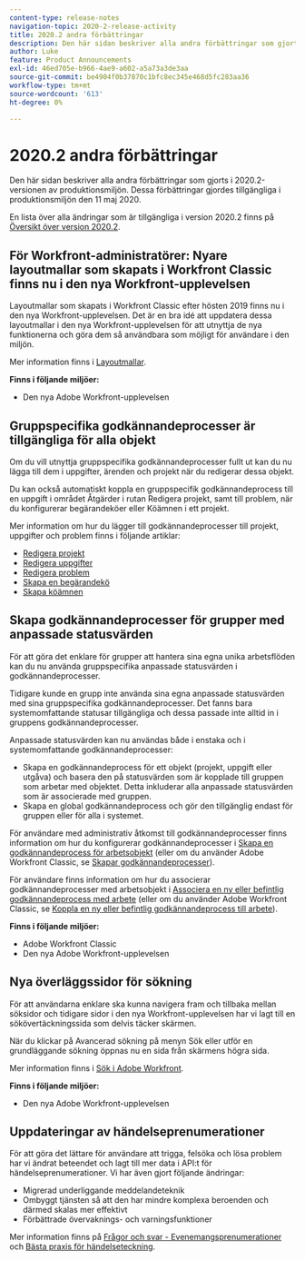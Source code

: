 ```yaml
---
content-type: release-notes
navigation-topic: 2020-2-release-activity
title: 2020.2 andra förbättringar
description: Den här sidan beskriver alla andra förbättringar som gjorts i 2020.2-versionen av produktionsmiljön. Dessa förbättringar gjordes tillgängliga i produktionsmiljön den 11 maj 2020.
author: Luke
feature: Product Announcements
exl-id: 46ed705e-b966-4ae9-a602-a5a73a3de3aa
source-git-commit: be4904f0b37870c1bfc8ec345e468d5fc283aa36
workflow-type: tm+mt
source-wordcount: '613'
ht-degree: 0%

---
```


# 2020.2 andra förbättringar

Den här sidan beskriver alla andra förbättringar som gjorts i 2020.2-versionen av produktionsmiljön. Dessa förbättringar gjordes tillgängliga i produktionsmiljön den 11 maj 2020.

En lista över alla ändringar som är tillgängliga i version 2020.2 finns på [Översikt över version 2020.2](../../../product-announcements/product-releases/2020.2.-release-activity/2020.2-release-overview.md).

## För Workfront-administratörer: Nyare layoutmallar som skapats i Workfront Classic finns nu i den nya Workfront-upplevelsen

Layoutmallar som skapats i Workfront Classic efter hösten 2019 finns nu i den nya Workfront-upplevelsen. Det är en bra idé att uppdatera dessa layoutmallar i den nya Workfront-upplevelsen för att utnyttja de nya funktionerna och göra dem så användbara som möjligt för användare i den miljön.

Mer information finns i [Layoutmallar](../../../administration-and-setup/customize-workfront/use-layout-templates/use-layout-templates-customize-ui.md).

**Finns i följande miljöer:**

* Den nya Adobe Workfront-upplevelsen

## Gruppspecifika godkännandeprocesser är tillgängliga för alla objekt

Om du vill utnyttja gruppspecifika godkännandeprocesser fullt ut kan du nu lägga till dem i uppgifter, ärenden och projekt när du redigerar dessa objekt.

Du kan också automatiskt koppla en gruppspecifik godkännandeprocess till en uppgift i området Åtgärder i rutan Redigera projekt, samt till problem, när du konfigurerar begärandeköer eller Köämnen i ett projekt.

Mer information om hur du lägger till godkännandeprocesser till projekt, uppgifter och problem finns i följande artiklar:

* [Redigera projekt](../../../manage-work/projects/manage-projects/edit-projects.md)
* [Redigera uppgifter](../../../manage-work/tasks/manage-tasks/edit-tasks.md)
* [Redigera problem](../../../manage-work/issues/manage-issues/edit-issues.md)
* [Skapa en begärandekö](../../../manage-work/requests/create-and-manage-request-queues/create-request-queue.md)
* [Skapa köämnen](../../../manage-work/requests/create-and-manage-request-queues/create-queue-topics.md)

## Skapa godkännandeprocesser för grupper med anpassade statusvärden

För att göra det enklare för grupper att hantera sina egna unika arbetsflöden kan du nu använda gruppspecifika anpassade statusvärden i godkännandeprocesser.

Tidigare kunde en grupp inte använda sina egna anpassade statusvärden med sina gruppspecifika godkännandeprocesser. Det fanns bara systemomfattande statusar tillgängliga och dessa passade inte alltid in i gruppens godkännandeprocesser.

Anpassade statusvärden kan nu användas både i enstaka och i systemomfattande godkännandeprocesser:

* Skapa en godkännandeprocess för ett objekt (projekt, uppgift eller utgåva) och basera den på statusvärden som är kopplade till gruppen som arbetar med objektet. Detta inkluderar alla anpassade statusvärden som är associerade med gruppen.
* Skapa en global godkännandeprocess och gör den tillgänglig endast för gruppen eller för alla i systemet.

För användare med administrativ åtkomst till godkännandeprocesser finns information om hur du konfigurerar godkännandeprocesser i [Skapa en godkännandeprocess för arbetsobjekt](../../../administration-and-setup/customize-workfront/configure-approval-milestone-processes/create-approval-processes.md) (eller om du använder Adobe Workfront Classic, se [Skapar godkännandeprocesser](https://one.workfront.com/s/article/Creating-Approval-Processes-1001577410)).

För användare finns information om hur du associerar godkännandeprocesser med arbetsobjekt i [Associera en ny eller befintlig godkännandeprocess med arbete](../../../review-and-approve-work/manage-approvals/associate-approval-with-work.md) (eller om du använder Adobe Workfront Classic, se [Koppla en ny eller befintlig godkännandeprocess till arbete](https://one.workfront.com/s/article/Associating-a-New-or-Existing-Approval-Process-with-Work-708455630)).

**Finns i följande miljöer:**

* Adobe Workfront Classic
* Den nya Adobe Workfront-upplevelsen

## Nya överläggssidor för sökning

För att användarna enklare ska kunna navigera fram och tillbaka mellan söksidor och tidigare sidor i den nya Workfront-upplevelsen har vi lagt till en sökövertäckningssida som delvis täcker skärmen.

När du klickar på Avancerad sökning på menyn Sök eller utför en grundläggande sökning öppnas nu en sida från skärmens högra sida.

Mer information finns i [Sök i Adobe Workfront](../../../workfront-basics/navigate-workfront/search/search-workfront.md).

**Finns i följande miljöer:**

* Den nya Adobe Workfront-upplevelsen

## Uppdateringar av händelseprenumerationer

För att göra det lättare för användare att trigga, felsöka och lösa problem har vi ändrat beteendet och lagt till mer data i API:t för händelseprenumerationer. Vi har även gjort följande ändringar:

* Migrerad underliggande meddelandeteknik
* Ombyggt tjänsten så att den har mindre komplexa beroenden och därmed skalas mer effektivt
* Förbättrade övervaknings- och varningsfunktioner

Mer information finns på [Frågor och svar - Evenemangsprenumerationer](../../../wf-api/general/event-subs-faq.md) och [Bästa praxis för händelseteckning](../../../wf-api/general/event-sub-best-practice.md).
